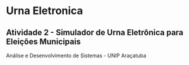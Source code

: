 # Urna Eletronica
## Atividade 2 - Simulador de Urna Eletrônica para Eleições Municipais
Análise e Desenvolvimento de Sistemas - UNIP Araçatuba
